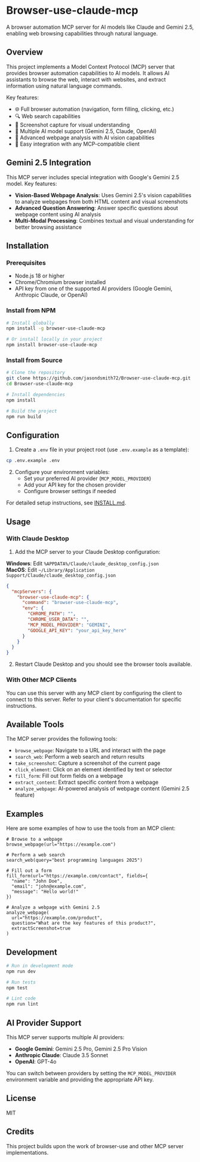 # Browser-use-claude-mcp

A browser automation MCP server for AI models like Claude and Gemini 2.5, enabling web browsing capabilities through natural language.

## Overview

This project implements a Model Context Protocol (MCP) server that provides browser automation capabilities to AI models. It allows AI assistants to browse the web, interact with websites, and extract information using natural language commands.

Key features:
- 🌐 Full browser automation (navigation, form filling, clicking, etc.)
- 🔍 Web search capabilities
- 📸 Screenshot capture for visual understanding
- 🤖 Multiple AI model support (Gemini 2.5, Claude, OpenAI)
- 🧠 Advanced webpage analysis with AI vision capabilities
- 🚀 Easy integration with any MCP-compatible client

## Gemini 2.5 Integration

This MCP server includes special integration with Google's Gemini 2.5 model. Key features:

- **Vision-Based Webpage Analysis**: Uses Gemini 2.5's vision capabilities to analyze webpages from both HTML content and visual screenshots
- **Advanced Question Answering**: Answer specific questions about webpage content using AI analysis
- **Multi-Modal Processing**: Combines textual and visual understanding for better browsing assistance

## Installation

### Prerequisites

- Node.js 18 or higher
- Chrome/Chromium browser installed
- API key from one of the supported AI providers (Google Gemini, Anthropic Claude, or OpenAI)

### Install from NPM

```bash
# Install globally
npm install -g browser-use-claude-mcp

# Or install locally in your project
npm install browser-use-claude-mcp
```

### Install from Source

```bash
# Clone the repository
git clone https://github.com/jasondsmith72/Browser-use-claude-mcp.git
cd Browser-use-claude-mcp

# Install dependencies
npm install

# Build the project
npm run build
```

## Configuration

1. Create a `.env` file in your project root (use `.env.example` as a template):

```bash
cp .env.example .env
```

2. Configure your environment variables:
   - Set your preferred AI provider (`MCP_MODEL_PROVIDER`)
   - Add your API key for the chosen provider
   - Configure browser settings if needed

For detailed setup instructions, see [INSTALL.md](INSTALL.md).

## Usage

### With Claude Desktop

1. Add the MCP server to your Claude Desktop configuration:

**Windows**: Edit `%APPDATA%/Claude/claude_desktop_config.json`  
**MacOS**: Edit `~/Library/Application Support/Claude/claude_desktop_config.json`

```json
{
  "mcpServers": {
    "browser-use-claude-mcp": {
      "command": "browser-use-claude-mcp",
      "env": {
        "CHROME_PATH": "",
        "CHROME_USER_DATA": "",
        "MCP_MODEL_PROVIDER": "GEMINI",
        "GOOGLE_API_KEY": "your_api_key_here"
      }
    }
  }
}
```

2. Restart Claude Desktop and you should see the browser tools available.

### With Other MCP Clients

You can use this server with any MCP client by configuring the client to connect to this server. Refer to your client's documentation for specific instructions.

## Available Tools

The MCP server provides the following tools:

- `browse_webpage`: Navigate to a URL and interact with the page
- `search_web`: Perform a web search and return results
- `take_screenshot`: Capture a screenshot of the current page
- `click_element`: Click on an element identified by text or selector
- `fill_form`: Fill out form fields on a webpage
- `extract_content`: Extract specific content from a webpage
- `analyze_webpage`: AI-powered analysis of webpage content (Gemini 2.5 feature)

## Examples

Here are some examples of how to use the tools from an MCP client:

```
# Browse to a webpage
browse_webpage(url="https://example.com")

# Perform a web search
search_web(query="best programming languages 2025")

# Fill out a form
fill_form(url="https://example.com/contact", fields={
  "name": "John Doe",
  "email": "john@example.com",
  "message": "Hello world!"
})

# Analyze a webpage with Gemini 2.5
analyze_webpage(
  url="https://example.com/product",
  question="What are the key features of this product?",
  extractScreenshot=true
)
```

## Development

```bash
# Run in development mode
npm run dev

# Run tests
npm test

# Lint code
npm run lint
```

## AI Provider Support

This MCP server supports multiple AI providers:

- **Google Gemini**: Gemini 2.5 Pro, Gemini 2.5 Pro Vision
- **Anthropic Claude**: Claude 3.5 Sonnet
- **OpenAI**: GPT-4o

You can switch between providers by setting the `MCP_MODEL_PROVIDER` environment variable and providing the appropriate API key.

## License

MIT

## Credits

This project builds upon the work of browser-use and other MCP server implementations.
